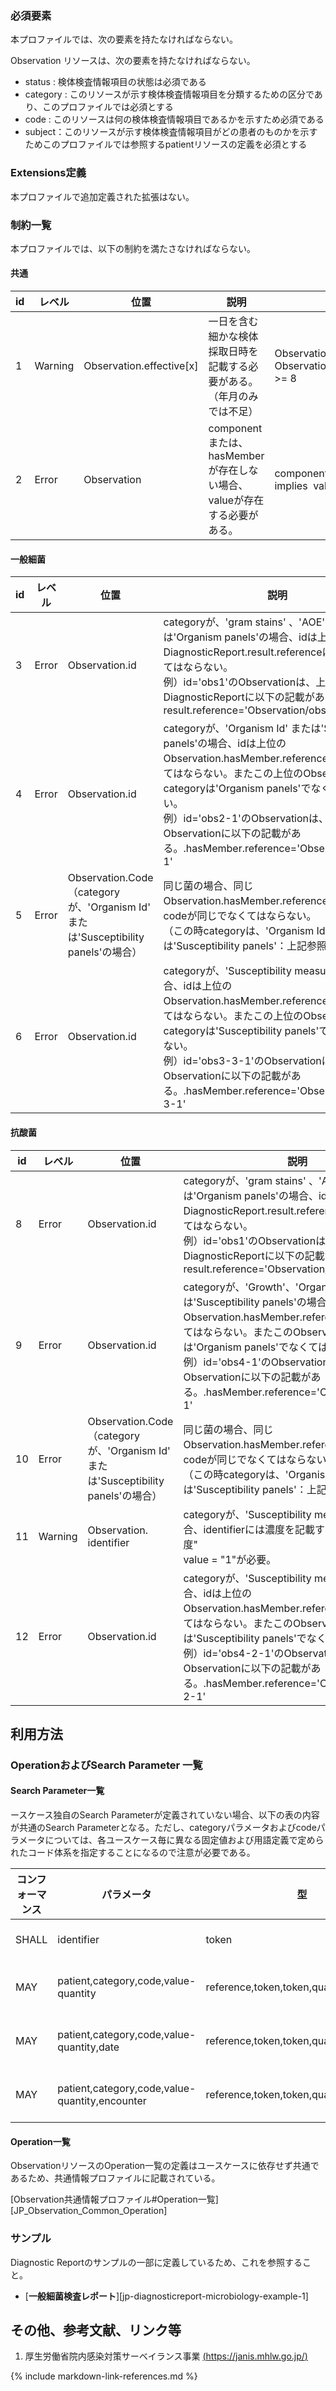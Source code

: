 ### 必須要素
本プロファイルでは、次の要素を持たなければならない。

Observation リソースは、次の要素を持たなければならない。
 - status : 検体検査情報項目の状態は必須である
 - category : このリソースが示す検体検査情報項目を分類するための区分であり、このプロファイルでは必須とする
 - code : このリソースは何の検体検査情報項目であるかを示すため必須である
 - subject：このリソースが示す検体検査情報項目がどの患者のものかを示すためこのプロファイルでは参照するpatientリソースの定義を必須とする

### Extensions定義

 本プロファイルで追加定義された拡張はない。

### 制約一覧
本プロファイルでは、以下の制約を満たさなければならない。

#### 共通

|id|レベル|位置|説明|式|
|---|---|---|---|---|
|1|Warning |Observation.effective[x]|一日を含む細かな検体採取日時を記載する必要がある。（年月のみでは不足）|Observation.effectiveDateTime.exists() implies Observation.effectiveDateTime.toString().length() >= 8|
|2|Error |Observation|component または、hasMember が存在しない場合、valueが存在する必要がある。|component.empty() and hasMember.empty()) implies  value.exists()|

#### 一般細菌

|id|レベル|位置|説明|式|
|---|---|---|---|---|
|3|Error |Observation.id|categoryが、'gram stains' 、'AOE' または'Organism panels'の場合、idは上位のDiagnosticReport.result.referenceに含まれなくてはならない。<br>例）id='obs1'のObservationは、上位のDiagnosticReportに以下の記載がある。result.reference='Observation/obs1'|Observation.category.code='gram-stains'<br>or Observation.category.code='aoes'<br>or Observation.category.code='organism-panels'<br>Observation.id='obs1'<br>DiagnosticReport.result.reference='Observation/obs1'|
|4|Error |Observation.id|categoryが、'Organism Id' または'Susceptibility panels'の場合、idは上位のObservation.hasMember.referenceに含まれなくてはならない。またこの上位のObservationのcategoryは'Organism panels'でなくてはならない。<br>例）id='obs2-1'のObservationは、上位のObservationに以下の記載がある。.hasMember.reference='Observation/obs2-1'|Observation.category.code='organism-id'<br>or Observation.category.code='susceptibility-panels'<br>Observation.id='obs2-1'<br>Observation.category.code='organism-panels'<br>Observation.hasMember.reference='Observation/obs2-1'|
|5|Error |Observation.Code<br>（categoryが、'Organism Id' または'Susceptibility panels'の場合）|同じ菌の場合、同じObservation.hasMember.referenceに属し、codeが同じでなくてはならない。<br>（この時categoryは、'Organism Id' または'Susceptibility panels'：上記参照）|Observation.category.code='organism-id'<br>and Observation.id='obs2'<br>Observation.category.code='susceptibility-panels' and Observation.id='obs2´<br>Observation.code = "2152" / "Enterobacter aerogenes"|
|6|Error |Observation.id|categoryが、'Susceptibility measurements' の場合、idは上位のObservation.hasMember.referenceに含まれなくてはならない。またこの上位のObservationのcategoryは'Susceptibility panels'でなくてはならない。<br>例）id='obs3-3-1'のObservationは、上位のObservationに以下の記載がある。.hasMember.reference='Observation/obs3-3-1'|Observation.category.code='susceptibility-measurements'<br>Observation.id='obs2-1-1'<br>Observation.category.code='susceptibility-panels'<br>Observation.hasMember.reference='Observation/obs2-1-1'|

#### 抗酸菌

|id|レベル|位置|説明|式|
|---|---|---|---|---|
|8|Error |Observation.id|categoryが、'gram stains' 、'AOE' または'Organism panels'の場合、idは上位のDiagnosticReport.result.referenceに含まれなくてはならない。<br>例）id='obs1'のObservationは、上位のDiagnosticReportに以下の記載がある。result.reference='Observation/obs1'|Observation.category.code='gram-stains'<br>or Observation.category.code='aoes'<br>or Observation.category.code='organism-panels'<br>Observation.id='obs1'<br>DiagnosticReport.result.reference='Observation/obs1'|
|9|Error |Observation.id|categoryが、'Growth'、'Organism Id' または'Susceptibility panels'の場合、idは上位のObservation.hasMember.referenceに含まれなくてはならない。またこのObservationのcategoryは'Organism panels'でなくてはならない。<br>例）id='obs4-1'のObservationは、上位のObservationに以下の記載がある。.hasMember.reference='Observation/obs4-1'|Observation.category.code='organism-id'<br>or Observation.category.code='susceptibility-panels'<br>Observation.id='obs4-1'<br>Observation.category.code='organism-panels'<br>Observation.hasMember.reference='Observation/obs4-1'|
|10|Error |Observation.Code<br>（categoryが、'Organism Id' または'Susceptibility panels'の場合）|同じ菌の場合、同じObservation.hasMember.referenceに属し、codeが同じでなくてはならない。<br>（この時categoryは、'Organism Id' または'Susceptibility panels'：上記参照）|Observation.category.code='organism-id'<br>and Observation.id='obs4'<br>Observation.category.code='susceptibility-panels' and Observation.id='obs4´<br>Observation.code = "6501" / "Micobacterium tuberculosis"|
|11|Warning|Observation. identifier|categoryが、'Susceptibility measurements' の場合、identifierには濃度を記載する。system = "濃度"<br>value = "1"が必要。|Observation.category.code='susceptibility-measurements'<br>Observation.hasmember.identifier. system ="濃度"<br>Observation.hasmember.identifier.identifier='1'|
|12|Error |Observation.id|categoryが、'Susceptibility measurements' の場合、idは上位のObservation.hasMember.referenceに含まれなくてはならない。またこのObservationのcategoryは'Susceptibility panels'でなくてはならない。<br>例）id='obs4-2-1'のObservationは、上位のObservationに以下の記載がある。.hasMember.reference='Observation/obs4-2-1'|Observation.category.code='susceptibility-measurements'<br>Observation.id='obs4-2-1'<br>Observation.category.code='susceptibility-panels'<br>Observation.hasMember.reference='Observation/obs4-2-1'|

## 利用方法

### OperationおよびSearch Parameter 一覧

#### Search Parameter一覧
ースケース独自のSearch Parameterが定義されていない場合、以下の表の内容が共通のSearch Parameterとなる。ただし、categoryパラメータおよびcodeパラメータについては、各ユースケース毎に異なる固定値および用語定義で定められたコード体系を指定することになるので注意が必要である。

| コンフォーマンス | パラメータ | 型 | 例 |
| --- | --- | --- | --- |
| SHALL | identifier | token  | GET [base]/Observation?identifier=http://myhospital.com/fhir/observation-id-system\|1234567890 |
| MAY | patient,category,code,value-quantity | reference,token,token,quantity  | GET [base]/Observation?patient=123&category=http://loinc.org\|18725-2&code=urn:oid:1.2.392.100495.10.3.100.5.11.5.2\|1216&value-quantity=gt4 |
| MAY | patient,category,code,value-quantity,date | reference,token,token,quantity,date  | GET [base]/Observation?patient=123&category=http://loinc.org\|18725-2&code=urn:oid:1.2.392.100495.10.3.100.5.11.5.2\|1216&value-quantity=gt4&date=le2020-12-31 |
| MAY | patient,category,code,value-quantity,encounter | reference,token,token,quantity,reference  | GET [base]/Observation?patient=123&category=http://loinc.org\|18725-2&code=urn:oid:1.2.392.100495.10.3.100.5.11.5.2\|1216&value-quantity=gt4&encounter=456 |

#### Operation一覧

ObservationリソースのOperation一覧の定義はユースケースに依存せず共通であるため、共通情報プロファイルに記載されている。

[Observation共通情報プロファイル#Operation一覧][JP_Observation_Common_Operation]

### サンプル
Diagnostic Reportのサンプルの一部に定義しているため、これを参照すること。

* [**一般細菌検査レポート**][jp-diagnosticreport-microbiology-example-1]


## その他、参考文献、リンク等

1. 厚生労働省院内感染対策サーベイランス事業 [(https://janis.mhlw.go.jp/)](https://janis.mhlw.go.jp/)

{% include markdown-link-references.md %}
